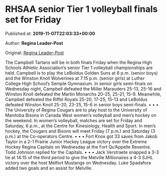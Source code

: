 
# RHSAA senior Tier 1 volleyball finals set for Friday

Published at: **2019-11-07T22:03:33+00:00**

Author: **Regina Leader-Post**

Original: [Regina Leader-Post](https://leaderpost.com/sports/local-sports/rhsaa-tier-1-volleyball-finals-set-for-friday)

The Campbell Tartans will be in both finals Friday when the Regina High Schools Athletic Association’s senior Tier 1 volleyball championships are held.
Campbell is to play the LeBoldus Golden Suns at 6 p.m. (senior boys) and the Winston Knoll Wolverines at 7:15 p.m. (senior girls) at Luther College High School’s Semple Gymnasium.
In senior girls semi-finals on Wednesday night, Campbell defeated the Miller Marauders 25-13, 25-16 and Winston Knoll defeated the Martin Monarchs 20-25, 25-21, 15-9.
Meanwhile, Campbell defeated the Riffel Royals 25-20, 17-25, 15-13 and LeBoldus defeated Winston Knoll 25-20, 23-25, 15-6 in senior boys semi-finals.
• • •
The University of Regina Cougars are to play host to the University of Manitoba Bisons in Canada West women’s volleyball and men’s hockey on the weekend.
In women’s volleyball, matches are set for Friday and Saturday, 6 p.m., at the Centre for Kinesiology, Health and Sport.
In men’s hockey, the Cougars and Bisons will meet Friday (7 p.m.) and Saturday (3 p.m.) at the Co-operators Centre.
• • •
Fort Knox got 33 saves from Jakob Taylor in a 2-1 Prairie Junior Hockey League victory over the Extreme Hockey Regina Capitals on Wednesday at the Fort Qu’Appelle Rexentre.
Todd Johnson replied for the Capitals.
• • •
Jack Verstraete snapped a 3-3 tie at 14:15 of the third period to give the Melville Millionaires a 4-3 SJHL victory over the host Melfort Mustangs on Wednesday.
Luke Spadafora added two goals and an assist for Melville.
